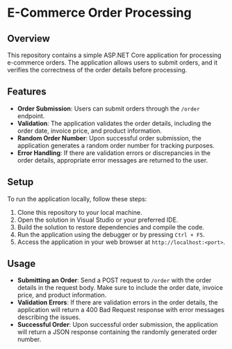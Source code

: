 
# E-Commerce Order Processing

## Overview

This repository contains a simple ASP.NET Core application for processing e-commerce orders. The application allows users to submit orders, and it verifies the correctness of the order details before processing.

## Features

- **Order Submission**: Users can submit orders through the `/order` endpoint.
- **Validation**: The application validates the order details, including the order date, invoice price, and product information.
- **Random Order Number**: Upon successful order submission, the application generates a random order number for tracking purposes.
- **Error Handling**: If there are validation errors or discrepancies in the order details, appropriate error messages are returned to the user.

## Setup

To run the application locally, follow these steps:

1. Clone this repository to your local machine.
2. Open the solution in Visual Studio or your preferred IDE.
3. Build the solution to restore dependencies and compile the code.
4. Run the application using the debugger or by pressing `Ctrl + F5`.
5. Access the application in your web browser at `http://localhost:<port>`.

## Usage

- **Submitting an Order**: Send a POST request to `/order` with the order details in the request body. Make sure to include the order date, invoice price, and product information.
- **Validation Errors**: If there are validation errors in the order details, the application will return a 400 Bad Request response with error messages describing the issues.
- **Successful Order**: Upon successful order submission, the application will return a JSON response containing the randomly generated order number.

